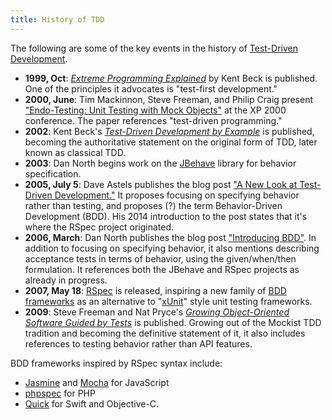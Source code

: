 ```yaml
---
title: History of TDD
---
```


The following are some of the key events in the history of [Test-Driven Development](Test-Driven-Development).

* **1999, Oct**: [*Extreme Programming Explained*][xpx] by Kent Beck is published. One of the principles it advocates is "test-first development."
* **2000, June**: Tim Mackinnon, Steve Freeman, and Philip Craig present ["Endo-Testing: Unit Testing with Mock Objects"][mock] at the XP 2000 conference. The paper references "test-driven programming."
* **2002**: Kent Beck's [*Test-Driven Development by Example*][tdd] is published, becoming the authoritative statement on the original form of TDD, later known as classical TDD.
* **2003**: Dan North begins work on the [JBehave][jbehave] library for behavior specification.
* **2005, July 5**: Dave Astels publishes the blog post ["A New Look at Test-Driven Development."][new-look] It proposes focusing on specifying behavior rather than testing, and proposes (?) the term Behavior-Driven Development (BDD). His 2014 introduction to the post states that it's where the RSpec project originated.
* **2006, March**: Dan North publishes the blog post ["Introducing BDD"][bdd]. In addition to focusing on specifying behavior, it also mentions describing acceptance tests in terms of behavior, using the given/when/then formulation. It references both the JBehave and RSpec projects as already in progress.
* **2007, May 18**: [RSpec][rspec] is released, inspiring a new family of [BDD frameworks](#bdd-frameworks) as an alternative to "[xUnit][xunit]" style unit testing frameworks.
* **2009**: Steve Freeman and Nat Pryce's [*Growing Object-Oriented Software Guided by Tests*][goos] is published. Growing out of the Mockist TDD tradition and becoming the definitive statement of it, it also includes references to testing behavior rather than API features.

<a name="#bdd-frameworks"></a>BDD frameworks inspired by RSpec syntax include:

* [Jasmine][jasmine] and [Mocha][mocha] for JavaScript
* [phpspec][phpspec] for PHP
* [Quick][quick] for Swift and Objective-C.

[bdd]: http://dannorth.net/introducing-bdd/
[goos]: https://www.amazon.com/Growing-Object-Oriented-Software-Guided-Tests/dp/0321503627/ref=sr_1_1
[jasmine]: http://jasmine.github.io/
[jbehave]: http://jbehave.org/
[mocha]: http://mochajs.org/
[mock]: http://www.ccs.neu.edu/research/demeter/related-work/extreme-programming/MockObjectsFinal.PDF
[new-look]: http://blog.daveastels.com.s3-website-us-west-2.amazonaws.com/2014/09/29/a-new-look-at-test-driven-development.html
[phpspec]: http://www.phpspec.net/
[quick]: https://github.com/Quick/Quick
[rspec]: http://rspec.info/
[tdd]: https://www.amazon.com/Test-Driven-Development-Kent-Beck/dp/0321146530/ref=sr_1_2
[xpx]: https://www.amazon.com/Extreme-Programming-Explained-Embrace-Change/dp/0201616416
[xunit]: https://en.wikipedia.org/wiki/XUnit